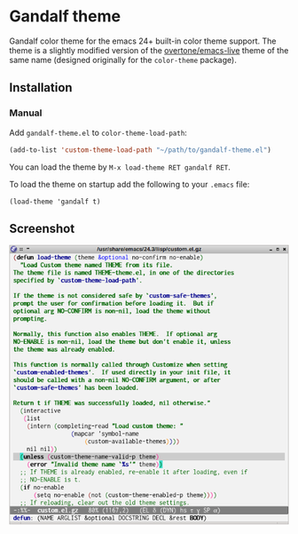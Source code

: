 Gandalf theme
=============

Gandalf color theme for the emacs 24+ built-in color theme support.
The theme is a slightly modified version of the
[overtone/emacs-live](https://github.com/overtone/emacs-live) theme of
the same name (designed originally for the <code>color-theme</code>
package).

Installation
------------

### Manual ###

Add `gandalf-theme.el` to `color-theme-load-path`:

```lisp
(add-to-list 'custom-theme-load-path "~/path/to/gandalf-theme.el")
```

You can load the theme by `M-x load-theme RET gandalf RET`.

To load the theme on startup add the following to your `.emacs` file:

```
(load-theme 'gandalf t)
```

Screenshot
----------

![screenshot](screenshot.png)

